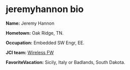 # jeremyhannon bio

**Name:** Jeremy Hannon

**Hometown:** Oak Ridge, TN.

**Occupation:** Embedded SW Engr, EE.

**JCI team:** [Wireless FW](https://github.jci.com/wireless/)

**FavoriteVacation:** Sicily, Italy or Badlands, South Dakota.
